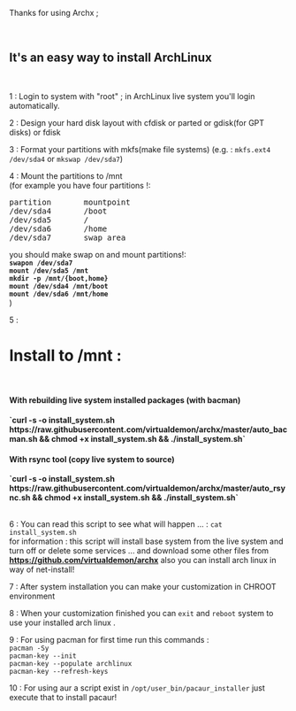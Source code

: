 <p>Thanks for using Archx ;</p><br/>

<h2>It's an easy way to install ArchLinux </h2><br/>

1 : Login to system with "root" ; in ArchLinux live system you'll login automatically. <br/>

2 : Design your hard disk layout with cfdisk or parted or gdisk(for GPT disks) or fdisk<br/> 

3 : Format your partitions with mkfs(make file systems) (e.g. : `mkfs.ext4 /dev/sda4` or `mkswap /dev/sda7`) <br/>

4 : Mount the partitions to /mnt<br/> 
(for example you have four partitions !:<br/>
<pre>
partition       mountpoint
/dev/sda4       /boot
/dev/sda5       /
/dev/sda6       /home
/dev/sda7       swap area
</pre>
you should make swap on and mount partitions!:<br/>
<b>`swapon /dev/sda7`</b><br/>
<b>`mount /dev/sda5 /mnt`</b><br/>
<b>`mkdir -p /mnt/{boot,home}`</b><br/>
<b>`mount /dev/sda4 /mnt/boot`</b><br/>
<b>`mount /dev/sda6 /mnt/home`</b><br/>
)<br/>

5 : <h1>Install to /mnt :</h1><br/>

<h4>With rebuilding live system installed packages (with bacman)</h4> 
<b>`curl -s -o install_system.sh https://raw.githubusercontent.com/virtualdemon/archx/master/auto_bacman.sh && chmod +x install_system.sh && ./install_system.sh`</b><br/> 

<h4>With rsync tool (copy live system to source) </h4>
<b>`curl -s -o install_system.sh https://raw.githubusercontent.com/virtualdemon/archx/master/auto_rsync.sh && chmod +x install_system.sh && ./install_system.sh`</b><br/><br/> 

6 : You can read this script to see what will happen ... : `cat install_system.sh`<br/>
for information : this script will install base system from the live system and turn off or delete some services ... and download some other files from <b>https://github.com/virtualdemon/archx</b> also you can install arch linux in way of net-install! <br/>

7 : After system installation you can make your customization in CHROOT environment <br/>

8 : When your customization finished you can `exit` and `reboot` system to use your installed arch linux .<br/>

9 : For using pacman for first time run this commands :<br/>
`pacman -Sy` <br/>
`pacman-key --init` <br/>
`pacman-key --populate archlinux`<br/>
`pacman-key --refresh-keys`<br/>

10 : For using aur a script exist in `/opt/user_bin/pacaur_installer` just execute that to install pacaur!

